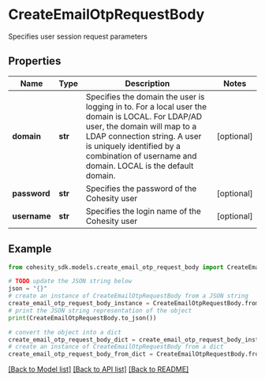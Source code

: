# CreateEmailOtpRequestBody

Specifies user session request parameters

## Properties

Name | Type | Description | Notes
------------ | ------------- | ------------- | -------------
**domain** | **str** | Specifies the domain the user is logging in to. For a local user the domain is LOCAL. For LDAP/AD user, the domain will map to a LDAP connection string. A user is uniquely identified by a combination of username and domain. LOCAL is the default domain.  | [optional] 
**password** | **str** | Specifies the password of the Cohesity user | [optional] 
**username** | **str** | Specifies the login name of the Cohesity user | [optional] 

## Example

```python
from cohesity_sdk.models.create_email_otp_request_body import CreateEmailOtpRequestBody

# TODO update the JSON string below
json = "{}"
# create an instance of CreateEmailOtpRequestBody from a JSON string
create_email_otp_request_body_instance = CreateEmailOtpRequestBody.from_json(json)
# print the JSON string representation of the object
print(CreateEmailOtpRequestBody.to_json())

# convert the object into a dict
create_email_otp_request_body_dict = create_email_otp_request_body_instance.to_dict()
# create an instance of CreateEmailOtpRequestBody from a dict
create_email_otp_request_body_from_dict = CreateEmailOtpRequestBody.from_dict(create_email_otp_request_body_dict)
```
[[Back to Model list]](../README.md#documentation-for-models) [[Back to API list]](../README.md#documentation-for-api-endpoints) [[Back to README]](../README.md)


